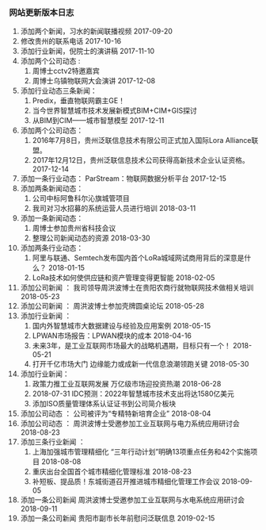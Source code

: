 ### 网站更新版本日志
1. 	添加两个新闻，习水的新闻联播视频   2017-09-20
2. 	修改贵州的联系电话			2017-10-16
3. 	添加行业新闻，倪院士的演讲稿   2017-11-10
4. 	添加两个公司动态 :	
 	1. 周博士cctv2特邀嘉宾
	2. 周博士乌镇物联网大会演讲 2017-12-08
5. 	添加行业动态三条新闻：
	1. Predix，垂直物联网霸主GE！
	2. 当今世界智慧城市技术发展新模式BIM+CIM+GIS探讨
	3. 从BIM到CIM——城市智慧模型  2017-12-11
6. 	添加两个公司动态：
	1. 2016年7月8日，贵州泛联信息技术有限公司正式加入国际Lora Alliance联盟。
	2. 2017年12月12日，贵州泛联信息技术公司获得高新技术企业认证资格。2017-12-14
7. 	添加一条行业动态：	ParStream：物联网数据分析平台  2017-12-15
8. 	添加两条新闻动态：	
 	1. 公司中标阿鲁科尔沁旗城管项目
	2. 我司对习水招募的系统运营人员进行培训 2018-03-11
9. 	添加一条新闻动态：	
 	1. 周博士参加贵州省科技会议
	2. 整理公司新闻动态的资源 2018-03-30
10. 添加两条行业动态：	
 	1. 阿里与联通、Semtech发布国内首个LoRa城域网试商用背后的深意是什么？     2018-01-15   
	2. LoRa技术如何使供应链和资产管理变得更智能   2018-02-05
11. 添加公司新闻 ：	我司领导周洪波博士在贵阳农商行就物联网技术做相关培训     2018-05-23
12. 添加公司新闻 ：	周洪波博士参加壳牌圆桌论坛     	2018-05-28
13. 添加行业新闻 ：	
 	1. 国内外智慧城市大数据建设与经验及应用案例  2018-05-15
	2. LPWAN市场报告：LPWAN模块的成本 2018-04-16
	3. 未来3年，是工业互联网市场最大的战略机遇期，目标只有一个！ 2018-05-21
	4. 打开千亿市场大门 边缘能力或成新一代信息浪潮领跑关键  2018-05-30
14. 添加行业新闻： 	
 	1. 政策力推工业互联网发展 万亿级市场迎投资热潮  2018-06-28 
	2. 2018-07-31 IDC预测：2022年智慧城市技术支出将达1580亿美元
	3. 添加ISO质量管理体系认证证书到公司简介板块
15. 添加公司动态 ：	公司被评为“专精特新培育企业”   2018-08-04
16. 添加公司动态 ：	周洪波博士受邀参加工业互联网与电力系统应用研讨会   2018-08-23
17. 添加三条行业新闻 ：	
 	1. 上海加强城市管理精细化 “三年行动计划”明确13项重点任务和42个实施项目	2018-08-08
	2. 重庆出台全国首个城市精细化管理标准		2018-08-23
	3. 补短板、提品质！东城街道召开推进城市精细化管理工作会议		2018-09-05
18. 添加一条公司新闻   周洪波博士受邀参加工业互联网与水电系统应用研讨会 2018-09-11
19. 添加一条公司新闻   贵阳市副市长年前慰问泛联信息    2019-02-15

